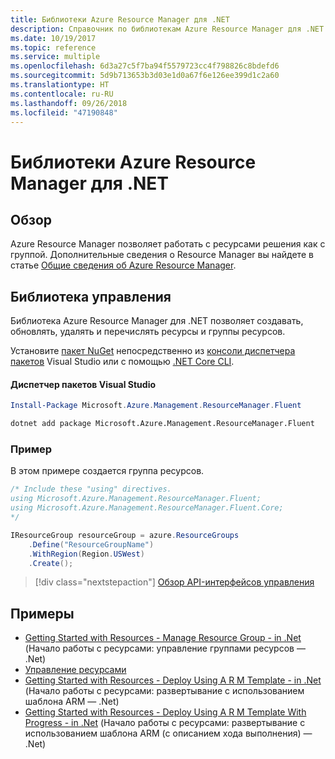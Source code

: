 ```yaml
---
title: Библиотеки Azure Resource Manager для .NET
description: Справочник по библиотекам Azure Resource Manager для .NET
ms.date: 10/19/2017
ms.topic: reference
ms.service: multiple
ms.openlocfilehash: 6d3a27c5f7ba94f5579723cc4f798826c8bdefd6
ms.sourcegitcommit: 5d9b713653b3d03e1d0a67f6e126ee399d1c2a60
ms.translationtype: HT
ms.contentlocale: ru-RU
ms.lasthandoff: 09/26/2018
ms.locfileid: "47190848"
---
```

# <a name="azure-resource-manager-libraries-for-net"></a>Библиотеки Azure Resource Manager для .NET

## <a name="overview"></a>Обзор

Azure Resource Manager позволяет работать с ресурсами решения как с группой.  Дополнительные сведения о Resource Manager вы найдете в статье [Общие сведения об Azure Resource Manager](https://docs.microsoft.com/azure/azure-resource-manager/resource-group-overview).

## <a name="management-library"></a>Библиотека управления

Библиотека Azure Resource Manager для .NET позволяет создавать, обновлять, удалять и перечислять ресурсы и группы ресурсов.

Установите [пакет NuGet](https://www.nuget.org/packages/Microsoft.Azure.Management.ResourceManager.Fluent) непосредственно из [консоли диспетчера пакетов][PackageManager] Visual Studio или с помощью [.NET Core CLI][DotNetCLI].

#### <a name="visual-studio-package-manager"></a>Диспетчер пакетов Visual Studio

```powershell
Install-Package Microsoft.Azure.Management.ResourceManager.Fluent
```

```bash
dotnet add package Microsoft.Azure.Management.ResourceManager.Fluent
```

### <a name="example"></a>Пример

В этом примере создается группа ресурсов.

```csharp
/* Include these "using" directives.
using Microsoft.Azure.Management.ResourceManager.Fluent;
using Microsoft.Azure.Management.ResourceManager.Fluent.Core;
*/

IResourceGroup resourceGroup = azure.ResourceGroups
    .Define("ResourceGroupName")
    .WithRegion(Region.USWest)
    .Create();
```

> [!div class="nextstepaction"]
> [Обзор API-интерфейсов управления](/dotnet/api/overview/azure/resources/management)


## <a name="samples"></a>Примеры

* [Getting Started with Resources - Manage Resource Group - in .Net](https://github.com/Azure-Samples/resources-dotnet-manage-resource-group) (Начало работы с ресурсами: управление группами ресурсов — .Net)
* [Управление ресурсами](https://github.com/Azure-Samples/resources-dotnet-manage-resource)
* [Getting Started with Resources - Deploy Using A R M Template - in .Net](https://github.com/Azure-Samples/resources-dotnet-deploy-using-arm-template) (Начало работы с ресурсами: развертывание с использованием шаблона ARM — .Net)
* [Getting Started with Resources - Deploy Using A R M Template With Progress - in .Net](https://github.com/Azure-Samples/resources-dotnet-deploy-using-arm-template-with-progress) (Начало работы с ресурсами: развертывание с использованием шаблона ARM (с описанием хода выполнения) — .Net)


[PackageManager]: https://docs.microsoft.com/nuget/tools/package-manager-console
[DotNetCLI]: https://docs.microsoft.com/dotnet/core/tools/dotnet-add-package
